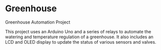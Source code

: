 # Greenhouse
Greenhouse Automation Project

This project uses an Arduino Uno and a series of relays to automate the watering and temperature regulation of a greenhouse.  It also includes an LCD and OLED display to update the status of various sensors and valves.
